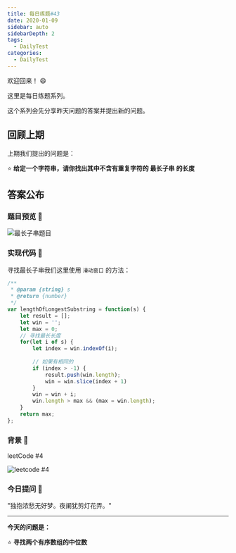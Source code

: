 ```yaml
---
title: 每日练题#43
date: 2020-01-09
sidebar: auto
sidebarDepth: 2
tags: 
  - DailyTest
categories:
  - DailyTest
---
```


欢迎回来！ :smile:

这里是每日练题系列。 

这个系列会先分享昨天问题的答案并提出新的问题。

<!-- more -->

## 回顾上期

上期我们提出的问题是：

:star: **给定一个字符串，请你找出其中不含有重复字符的 最长子串 的长度**

## 答案公布

### 题目预览 :flags:

![最长子串题目](https://blog-img-1252360401.cos.ap-guangzhou.myqcloud.com/20200109-1.png)

### 实现代码 :flags:

寻找最长子串我们这里使用 `滑动窗口` 的方法：

``` javascript
/**
 * @param {string} s
 * @return {number}
 */
var lengthOfLongestSubstring = function(s) {
    let result = [];
    let win = '';
    let max = 0;
    // 寻找最长长度
    for(let i of s) {
        let index = win.indexOf(i);
        
        // 如果有相同的
        if (index > -1) {
            result.push(win.length);
            win = win.slice(index + 1)
        }
        win = win + i;
        win.length > max && (max = win.length);
    }
    return max;
};
```

### 背景 :flags:

leetCode #4

![leetcode #4](https://blog-img-1252360401.cos.ap-guangzhou.myqcloud.com/20200109-q.png)

### 今日提问 :flags:

"独抱浓愁无好梦。夜阑犹剪灯花弄。"

---

**今天的问题是：**

:star: **寻找两个有序数组的中位数**